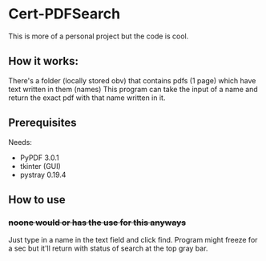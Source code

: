 # Cert-PDFSearch
This is more of a personal project but the code is cool.

## How it works:
There's a folder (locally stored obv) that contains pdfs (1 page) which have text written in them (names)
This program can take the input of a name and return the exact pdf with that name written in it.

## Prerequisites
Needs:
  - PyPDF 3.0.1
  - tkinter (GUI)
  - pystray 0.19.4
  
## How to use 
### ~~noone would or has the use for this anyways~~
Just type in a name in the text field and click find. Program might freeze for a sec but it'll return with status of search at the top gray bar.
